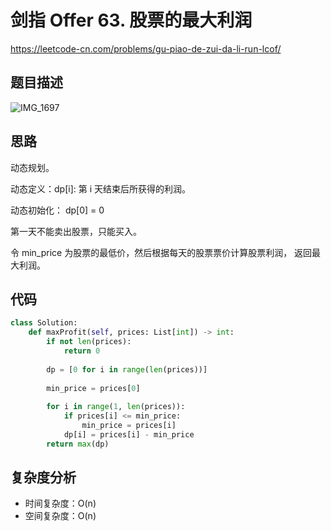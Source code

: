 剑指 Offer 63. 股票的最大利润
====
https://leetcode-cn.com/problems/gu-piao-de-zui-da-li-run-lcof/

## 题目描述
![IMG_1697](https://user-images.githubusercontent.com/10908630/129514624-d67c39e5-f7b9-4de0-8bdd-3675f2f7cd60.jpeg)


## 思路

动态规划。

动态定义：dp[i]: 第 i 天结束后所获得的利润。

动态初始化： dp[0] = 0

第一天不能卖出股票，只能买入。

令 min_price 为股票的最低价，然后根据每天的股票票价计算股票利润， 返回最大利润。


## 代码 
```python
class Solution:
    def maxProfit(self, prices: List[int]) -> int:
        if not len(prices):
            return 0
        
        dp = [0 for i in range(len(prices))]
        
        min_price = prices[0]
        
        for i in range(1, len(prices)):
            if prices[i] <= min_price:
                min_price = prices[i]
            dp[i] = prices[i] - min_price
        return max(dp)
```
## 复杂度分析
- 时间复杂度：O(n)
- 空间复杂度：O(n)
